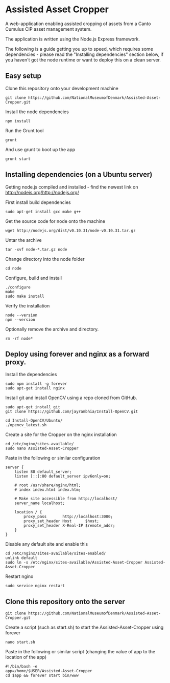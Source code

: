 # Assisted Asset Cropper

A web-application enabling assisted cropping of assets from a Canto Cumulus CIP asset management system.

The application is written using the Node.js Express framework.

The following is a guide getting you up to speed, which requires some dependencies - please read the "Installing dependencies" section below, if you haven't got the node runtime or want to deploy this on a clean server.

## Easy setup

Clone this repository onto your development machine

	git clone https://github.com/NationalMuseumofDenmark/Assisted-Asset-Cropper.git
	
Install the node dependencies

	npm install
	
Run the Grunt tool

	grunt

And use grunt to boot up the app

	grunt start

## Installing dependencies (on a Ubuntu server)
Getting node.js compiled and installed - find the newest link on http://nodejs.org/http://nodejs.org/

First install build dependencies

	sudo apt-get install gcc make g++

Get the source code for node onto the machine

	wget http://nodejs.org/dist/v0.10.31/node-v0.10.31.tar.gz

Untar the archive

	tar -xvf node-*.tar.gz node

Change directory into the node folder

	cd node

Configure, build and install

	./configure
	make
	sudo make install

Verify the installation

	node --version
	npm --version

Optionally remove the archive and directory.

	rm -rf node*

## Deploy using forever and nginx as a forward proxy.

Install the dependencies

	sudo npm install -g forever
	sudo apt-get install nginx

Install git and install OpenCV using a repo cloned from GitHub.

	sudo apt-get install git
	git clone https://github.com/jayrambhia/Install-OpenCV.git

	cd Install-OpenCV/Ubuntu/
	./opencv_latest.sh 

Create a site for the Cropper on the nginx installation

	cd /etc/nginx/sites-available/
	sudo nano Assisted-Asset-Cropper

Paste in the following or similar configuration

	server {
		listen 80 default_server;
		listen [::]:80 default_server ipv6only=on;

		# root /usr/share/nginx/html;
		# index index.html index.htm;

		# Make site accessible from http://localhost/
		server_name localhost;

		location / {
		    proxy_pass       http://localhost:3000;
		    proxy_set_header Host      $host;
		    proxy_set_header X-Real-IP $remote_addr;
		}
	}

Disable any default site and enable this

	cd /etc/nginx/sites-available/sites-enabled/
	unlink default 
	sudo ln -s /etc/nginx/sites-available/Assisted-Asset-Cropper Assisted-Asset-Cropper

Restart nginx

	sudo service nginx restart

## Clone this repository onto the server

	git clone https://github.com/NationalMuseumofDenmark/Assisted-Asset-Cropper.git

Create a script (such as start.sh) to start the Assisted-Asset-Cropper using forever

	nano start.sh

Paste in the following or similar script (changing the value of app to the location of the app)

	#!/bin/bash -e
	app=/home/$USER/Assisted-Asset-Cropper
	cd $app && forever start bin/www

